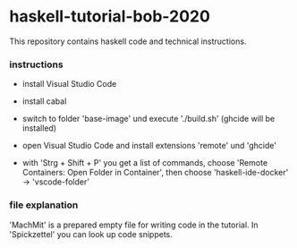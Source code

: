 # haskell-tutorial-bob-2020
This repository contains haskell code and technical instructions.

### instructions
- install Visual Studio Code

- install cabal

- switch to folder 'base-image' und execute './build.sh' (ghcide will be installed)

- open Visual Studio Code and install extensions 'remote' und 'ghcide'

- with 'Strg + Shift + P' you get a list of commands, choose 'Remote Containers: Open Folder in Container', then choose 'haskell-ide-docker' -> 'vscode-folder'

### file explanation
'MachMit' is a prepared empty file for writing code in the tutorial. In 'Spickzettel' you can look up code snippets.
